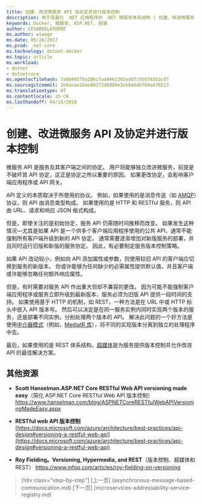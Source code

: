 ```yaml
---
title: 创建、改进微服务 API 及协定并进行版本控制
description: 用于容器化 .NET 应用程序的 .NET 微服务体系结构 | 创建、改进微服务 API 及协定并进行版本控制
keywords: Docker, 微服务, ASP.NET, 容器
author: CESARDELATORRE
ms.author: wiwagn
ms.date: 05/26/2017
ms.prod: .net-core
ms.technology: dotnet-docker
ms.topic: article
ms.workload:
- dotnet
- dotnetcore
ms.openlocfilehash: 7a80405f0a206cfaa0462392eddfc95878353cd7
ms.sourcegitcommit: 2e8acae16ae802f2d6d04e3ce0a6dbf04e476513
ms.translationtype: HT
ms.contentlocale: zh-CN
ms.lasthandoff: 04/18/2018
---
```

# <a name="creating-evolving-and-versioning-microservice-apis-and-contracts"></a>创建、改进微服务 API 及协定并进行版本控制

微服务 API 是服务及其客户端之间的协定。 用户将能够独立改进微服务，前提是不破坏其 API 协定，这正是协定之所以重要的原因。 如果更改协定，会影响客户端应用程序或 API 网关。

API 定义的本质取决于所使用的协议。 例如，如果使用的是消息传送（如 [AMQP](https://www.amqp.org/)）协议，则 API 由消息类型构成。 如果使用的是 HTTP 和 RESTful 服务，则 API 由 URL、请求和响应 JSON 格式构成。

但是，即使关注的是初始协定，服务 API 仍需随时间推移而改变。 如果发生这种情况—尤其是如果 API 是一个供多个客户端应用程序使用的公共 API，通常不能强制所有客户端升级到新的 API 协定。 通常需要逐渐增加对新版服务的部署，并且同时运行旧版和新版的服务协定。 因此，有必要制定服务版本控制策略。

如果 API 改动较小，例如向 API 添加属性或参数，则使用较旧 API 的客户端应切换到服务的新版本。 你或许能够为任何缺少的必需属性提供默认值，并且客户端或许能够忽略任何额外响应属性。

但是，有时需要对服务 API 作出重大但却不兼容的更改。 因为可能不能强制客户端应用程序或服务立即升级到最新版本，服务必须为旧版 API 提供一段时间的支持。 如果使用基于 HTTP 的机制，如 REST，一种方法是在 URL 中或 HTTP 标头中嵌入 API 版本号。 然后可以决定是在同一服务实例内同时实现两个版本的服务，还是部署不同实例，分别处理两个版本的 API。 解决此问题的一个好方法是使用[中介器模式](https://en.wikipedia.org/wiki/Mediator_pattern)（例如，[MediatR 库](https://github.com/jbogard/MediatR)），将不同的实现版本分离到独立的处理程序中去。

最后，如果使用的是 REST 体系结构，[超媒体](https://www.infoq.com/articles/mark-baker-hypermedia)是为服务提供版本控制并允许改进 API 的最佳解决方案。

## <a name="additional-resources"></a>其他资源

-   **Scott Hanselman.ASP.NET Core RESTful Web API versioning made easy**（简化 ASP.NET Core RESTful Web API 版本控制）
    <https://www.hanselman.com/blog/ASPNETCoreRESTfulWebAPIVersioningMadeEasy.aspx>

-   **RESTful web API 版本控制**
    [https://docs.microsoft.com/azure/architecture/best-practices/api-design#versioning-a-restful-web-api](https://docs.microsoft.com/azure/architecture/best-practices/api-design#versioning-a-restful-web-api)

-   **Roy Fielding。Versioning, Hypermedia, and REST**（版本控制、超媒体和 REST）
    <https://www.infoq.com/articles/roy-fielding-on-versioning>


>[!div class="step-by-step"]
[上一页] (asynchronous-message-based-communication.md) [下一页] (microservices-addressability-service-registry.md)
